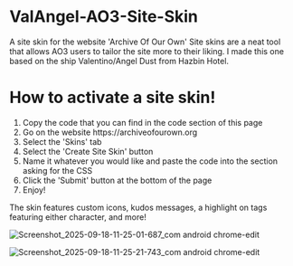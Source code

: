 # ValAngel-AO3-Site-Skin
A site skin for the website 'Archive Of Our Own' Site skins are a neat tool that allows AO3 users to tailor the site more to their liking. I made this one based on the ship Valentino/Angel Dust from Hazbin Hotel. 

# How to activate a site skin! 
<ol>
  <li>Copy the code that you can find in the code section of this page</li>
  <li>Go on the website https://archiveofourown.org</li>
  <li>Select the 'Skins' tab</li>
  <li>Select the 'Create Site Skin' button</li>
  <li>Name it whatever you would like and paste the code into the section asking for the CSS</li>
  <li>Click the 'Submit' button at the bottom of the page</li>
  <li>Enjoy!</li>
</ol>

The skin features custom icons, kudos messages, a highlight on tags featuring either character, and more! 

![Screenshot_2025-09-18-11-25-01-687_com android chrome-edit](https://github.com/user-attachments/assets/ced15e22-a213-4096-9634-a9e9fdf72a55)

![Screenshot_2025-09-18-11-25-21-743_com android chrome-edit](https://github.com/user-attachments/assets/8bfa0bef-8255-4753-9511-0490f2b69b12)
